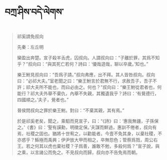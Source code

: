 # བཀྲ་ཤིས་བདེ་ལེགས་
> 祁奚請免叔向
> 
> 先秦：左丘明 
> 
> 欒盈出奔楚。宣子殺羊舌虎，囚叔向。人謂叔向曰：“子離於罪，其爲不知乎？”叔向曰：“與其死亡若何？詩曰：‘優哉遊哉，聊以卒歲。’知也。”
> 
> 樂王鮒見叔向曰：“吾爲子請。”叔向弗應，出不拜。其人皆咎叔向。叔向曰：“必祁大夫。”室老聞之曰：“樂王鮒言於君無不行，求赦吾子，吾子不許；祁大夫所不能也，而曰必由之。何也？”叔向曰：“樂王鮒從君者也，何能行？祁大夫外舉不棄仇，內舉不失親，其獨遺我乎？詩曰：‘有覺德行，四國順之。’夫子，覺者也。”
> 
> 晉侯問叔向之罪於樂王鮒。對曰：“不棄其親，其有焉。”
> 
> 於是祁奚老矣，聞之，乘馹而見宣子，曰：“《詩》曰：‘惠我無疆，子孫保之。’《書》曰：‘聖有謨勳，明徵定保。’夫謀而鮮過，惠訓不倦者，叔向有焉，社稷之固也。猶將十世宥之，以勸能者。今壹不免其身，以棄社稷，不亦惑乎？鯀殛而禹興；伊尹放大甲而相之，卒無怨色；管蔡爲戮，周公右王。若之何其以虎也棄社稷？子爲善，誰敢不勉，多殺何爲？”宣子說，與之乘，以言諸公而免之。不見叔向而歸，叔向亦不告免焉而朝。
>